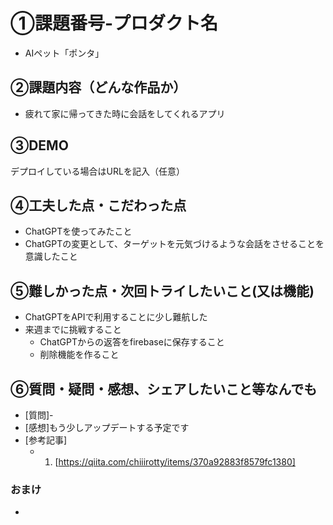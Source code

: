 # ①課題番号-プロダクト名

- AIペット「ポンタ」

## ②課題内容（どんな作品か）

- 疲れて家に帰ってきた時に会話をしてくれるアプリ

## ③DEMO

デプロイしている場合はURLを記入（任意）

## ④工夫した点・こだわった点

- ChatGPTを使ってみたこと
- ChatGPTの変更として、ターゲットを元気づけるような会話をさせることを意識したこと


## ⑤難しかった点・次回トライしたいこと(又は機能)

- ChatGPTをAPIで利用することに少し難航した
- 来週までに挑戦すること
  - ChatGPTからの返答をfirebaseに保存すること 
  - 削除機能を作ること

## ⑥質問・疑問・感想、シェアしたいこと等なんでも

- [質問]-
- [感想]もう少しアップデートする予定です
- [参考記事]
  - 1. [https://qiita.com/chiiirotty/items/370a92883f8579fc1380]

### おまけ

- 
